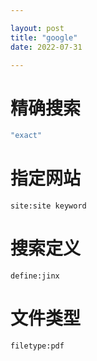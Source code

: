 ```yaml
---

layout: post
title: "google"
date: 2022-07-31

---
```



# 精确搜索

```js
"exact"
```

# 指定网站

```
site:site keyword
```

# 搜索定义

```
define:jinx
```

# 文件类型

```
filetype:pdf
```